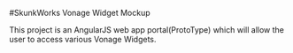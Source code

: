 #SkunkWorks Vonage Widget Mockup

This project is an AngularJS web app portal(ProtoType) which will allow the user to access various Vonage Widgets.

